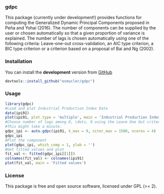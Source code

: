 
<!-- README.md is generated from README.Rmd. Please edit that file -->
### gdpc

This package (currently under development!) provides functions for computing the Generalized Dynamic Principal Components proposed in Peña and Yohai (2016). The number of components can be supplied by the user or chosen automatically so that a given proportion of variance is explained. The number of lags is chosen automatically using one of the following criteria: Leave-one-out cross-validation, an AIC type criterion, a BIC type criterion or a criterion based on a proposal of Bai and Ng (2002).

### Installation

You can install the **development** version from [GitHub](https://github.com/esmucler/gdpc)

``` r
devtools::install_github("esmucler/gdpc")
```

### Usage

``` r
library(gdpc)
#Load and plot Industrial Production Index Data
data(ipi91)
plot(ipi91, plot.type = 'multiple', main = 'Industrial Production Index')
#Choose number of lags among 0, \dots, 9 using the Leave One Out criterion
#This might take a minute.
gdpc_ipi <- auto.gdpc(ipi91, k_max = 9, niter_max = 1500, ncores = 4)
gdpc_ipi
#Plot the component
plot(gdpc_ipi, which_comp = 1, ylab = '')
#Get fitted values and plot
fit_val <- fitted(gdpc_ipi[[1]])
colnames(fit_val) <- colnames(ipi91)
plot(fit_val, main = 'Fitted values')
```

### License

This package is free and open source software, licensed under GPL (&gt;= 2).
